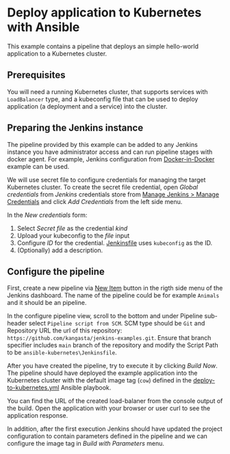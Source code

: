 # Deploy application to Kubernetes with Ansible

This example contains a pipeline that deploys an simple hello-world application to a Kubernetes cluster.

## Prerequisites

You will need a running Kubernetes cluster, that supports services with `LoadBalancer` type, and a kubeconfig file that can be used to deploy application (a deployment and a service) into the cluster.

## Preparing the Jenkins instance

The pipeline provided by this example can be added to any Jenkins instance you have administrator access and can run pipeline stages with docker agent. For example, Jenkins configuration from [Docker-in-Docker](../dind-jenkins/) example can be used.

We will use secret file to configure credentials for managing the target Kubernetes cluster. To create the secret file credential, open _Global credentials_ from _Jenkins_ credentials store from [Manage Jenkins > Manage Credentials](http://localhost:8080/credentials/) and click _Add Credentials_ from the left side menu.

In the _New credentials_ form:

1. Select _Secret file_ as the credential _kind_
2. Upload your kubeconfig to the _file_ input
3. Configure _ID_ for the credential. [Jenkinsfile](./Jenkinsfile) uses `kubeconfig` as the ID.
4. (Optionally) add a description.

## Configure the pipeline

First, create a new pipeline via [New Item](http://localhost:8080/view/all/newJob) button in the rigth side menu of the Jenkins dashboard. The name of the pipeline could be for example `Animals` and it should be an pipeline.

In the configure pipeline view, scroll to the bottom and under Pipeline sub-header select `Pipeline script from SCM`. SCM type should be `Git` and Repository URL the url of this repository: `https://github.com/kangasta/jenkins-examples.git`. Ensure that branch specifier includes `main` branch of the repository and modify the Script Path to be `ansible-kubernetes\Jenkinsfile`.

After you have created the pipeline, try to execute it by clicking _Build Now_. The pipeline should have deployed the example application into the Kubernetes cluster with the default image tag (`cow`) defined in the [deploy-to-kubernetes.yml](./deploy-to-kubernetes.yml) Ansible playbook.

You can find the URL of the created load-balaner from the console output of the build. Open the application with your browser or user curl to see the application response.

In addition, after the first execution Jenkins should have updated the project configuration to contain parameters defined in the pipeline and we can configure the image tag in _Build with Parameters_ menu.
